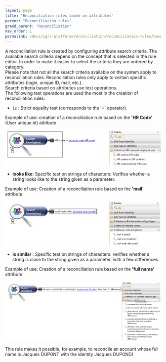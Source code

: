 ```yaml
---
layout: page
title: "Reconciliation rules based on attributes"
parent: "Reconciliation rules"
grand_parent: "Reconciliation"
nav_order: 1
permalink: /docs/igrc-platform/reconciliation/reconciliation-rules/based-on-attributes/
---
```


A reconciliation rule is created by configuring attribute search criteria. The available search criteria depend on the concept that is selected in the rule editor. In order to make it easier to select the criteria they are ordered by category.    
Please note that not all the search criteria available on the system apply to reconciliation rules. Reconciliation rules only apply to certain specific attributes (login, unique ID, mail, etc.).     
Search criteria based on attributes use test operations.      
The following test operations are used the most in the creation of reconciliation rules:    

- `is` : Strict equality test (corresponds to the '=' operator).   

Example of use: creation of a reconciliation rule based on the **'HR Code'** (User unique id) attribute   

![Search criteria with the is test operator](../images/worddav95f769ddbdb1bb81fc755a160f297fa2.png "Search criteria with the is test operator")    

- **looks like:**  Specific test on strings of characters: Verifies whether a string looks like to the string given as a parameter.   

Example of use: Creation of a reconciliation rule based on the **'mail'** attribute   

![Search criteria with the looks like test operator](../images/worddav77d23571c1278f969deb39a1eb36fef4.png "Search criteria with the looks like test operator")    

- **is similar** : Specific test on strings of characters: verifies whether a string is close to the string given as a parameter, with a few differences.   

Example of use: Creation of a reconciliation rule based on the **'full name'** attribute   

![Search criteria with the is similar test operator](../images/worddavf27bbf3352396e4f96bd370e88e1a370.png "Search criteria with is similar test operator")    

This rule makes it possible, for example, to reconcile an account whose full name is Jacques DUPONT with the identity Jacques DUPOND)   
